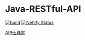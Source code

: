 # Java-RESTful-API

[![build](https://github.com/yanaokahiroki/java-restful-api/actions/workflows/build.yml/badge.svg)](https://github.com/yanaokahiroki/java-restful-api/actions/workflows/build.yml)
[![Netlify Status](https://api.netlify.com/api/v1/badges/129239a5-5800-4036-a84d-1dca5be74c67/deploy-status)](https://app.netlify.com/sites/java-restful-api-swagger/deploys)

[API仕様書](https://java-restful-api-swagger.netlify.app/)

